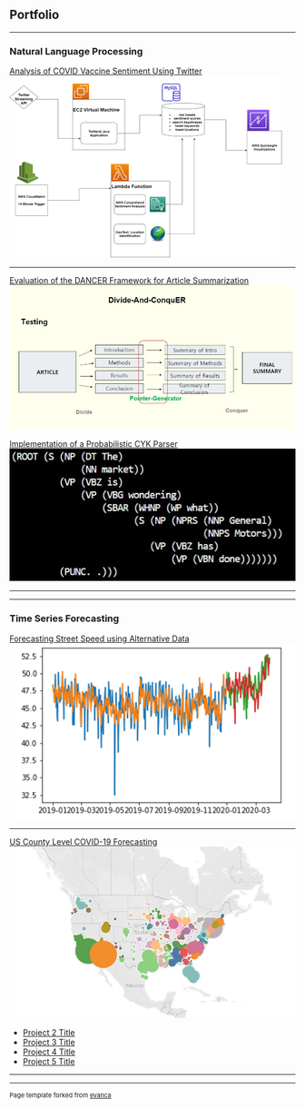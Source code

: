 ## Portfolio

---

### Natural Language Processing

[Analysis of COVID Vaccine Sentiment Using Twitter](/vaccine-project)
<img src="images/AWS-Architecture-portfolio.png?raw=true"/>

---
[Evaluation of the DANCER Framework for Article Summarization](/summary-project)
<img src="images/dancer_testing.JPG?raw=true"/>

[Implementation of a Probabilistic CYK Parser](/parsing-project)
<img src="images/ParsingExample.JPG?raw=true"/>

---

---

### Time Series Forecasting

[Forecasting Street Speed using Alternative Data](/traffic-project)
<img src="images/street_speed.png?raw=true"/>

--- 
[US County Level COVID-19 Forecasting](/covid-project)
<img src = "images/CovidJune20.JPG?raw=true"/>

- [Project 2 Title](http://example.com/)
- [Project 3 Title](http://example.com/)
- [Project 4 Title](http://example.com/)
- [Project 5 Title](http://example.com/)

---




---
<p style="font-size:11px">Page template forked from <a href="https://github.com/evanca/quick-portfolio">evanca</a></p>
<!-- Remove above link if you don't want to attibute -->
